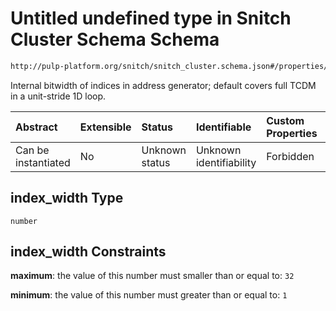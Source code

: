 # Untitled undefined type in Snitch Cluster Schema Schema

```txt
http://pulp-platform.org/snitch/snitch_cluster.schema.json#/properties/hives/items/properties/cores/items/properties/ssrs/items/properties/index_width
```

Internal bitwidth of indices in address generator; default covers full TCDM in a unit-stride 1D loop.

| Abstract            | Extensible | Status         | Identifiable            | Custom Properties | Additional Properties | Access Restrictions | Defined In                                                                       |
| :------------------ | :--------- | :------------- | :---------------------- | :---------------- | :-------------------- | :------------------ | :------------------------------------------------------------------------------- |
| Can be instantiated | No         | Unknown status | Unknown identifiability | Forbidden         | Allowed               | none                | [snitch_cluster.schema.json*](snitch_cluster.schema.json "open original schema") |

## index_width Type

`number`

## index_width Constraints

**maximum**: the value of this number must smaller than or equal to: `32`

**minimum**: the value of this number must greater than or equal to: `1`
